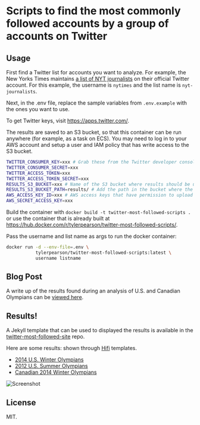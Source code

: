 # Scripts to find the most commonly followed accounts by a group of accounts on Twitter

## Usage

First find a Twitter list for accounts you want to analyze. For example, the New Yorks Times maintains [a list of NYT journalists](https://twitter.com/nytimes/lists/nyt-journalists) on their official Twitter account. For this example, the username is `nytimes` and the list name is `nyt-journalists`.

Next, in the .env file, replace the sample variables from `.env.example` with the ones you want to use.

To get Twitter keys, visit https://apps.twitter.com/.

The results are saved to an S3 bucket, so that this container can be run anywhere (for example, as a task on ECS). You may need to log in to your AWS account and setup a user and IAM policy that has write access to the S3 bucket.

```bash
TWITTER_CONSUMER_KEY=xxx # Grab these from the Twitter developer console
TWITTER_CONSUMER_SECRET=xxx
TWITTER_ACCESS_TOKEN=xxx
TWITTER_ACCESS_TOKEN_SECRET=xxx
RESULTS_S3_BUCKET=xxx # Name of the S3 bucket where results should be uploaded
RESULTS_S3_BUCKET_PATH=results/ # Add the path in the bucket where the results should go
AWS_ACCESS_KEY_ID=xxx # AWS access keys that have permission to upload to the bucket
AWS_SECRET_ACCESS_KEY=xxx
```

Build the container with `docker build -t twitter-most-followed-scripts .` or use the container that is already built at https://hub.docker.com/r/tylerpearson/twitter-most-followed-scripts/.

Pass the username and list name as args to run the docker container:

```bash
docker run -d --env-file=.env \
           tylerpearson/twitter-most-followed-scripts:latest \
           username listname
```

## Blog Post

A write up of the results found during an analysis of U.S. and Canadian Olympians can be [viewed here](http://www.newmediacampaigns.com/blog/analyzing-who-olympians-follow-on-twitter).

## Results!

A Jekyll template that can be used to displayed the results is available in the [twitter-most-followed-site](https://github.com/tylerpearson/twitter-most-followed-site) repo.

Here are some results: shown through [Hifi](http://gethifi.com) templates.

* [2014 U.S. Winter Olympians](http://twitter.newmediacampaigns.com/2014-us-winter-olympians)
* [2012 U.S. Summer Olympians](http://twitter.newmediacampaigns.com/who-the-2012-us-summer-olympians-follow-on-twitter)
* [Canadian 2014 Winter Olympians](http://twitter.newmediacampaigns.com/who-the-canadian-2014-winter-olympians-follow-on-twitter)

![Screenshot](http://i.imgur.com/uZ3njN3.png)


## License

MIT.
